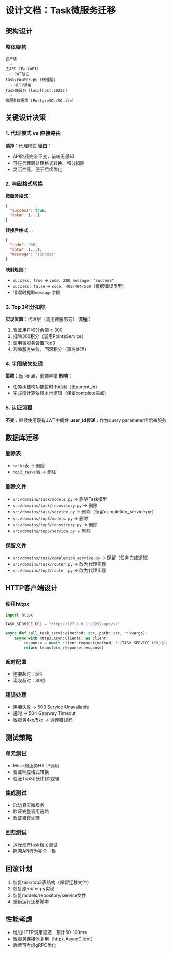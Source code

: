 # 设计文档：Task微服务迁移

## 架构设计

### 整体架构
```
客户端
  ↓
主API (FastAPI)
  ↓ JWT验证
task/router.py (代理层)
  ↓ HTTP调用
Task微服务 (localhost:20252)
  ↓
微服务数据库 (PostgreSQL/SQLite)
```

## 关键设计决策

### 1. 代理模式 vs 直接路由
**选择**：代理模式
**理由**：
- API路径完全不变，前端无感知
- 可在代理层处理格式转换、积分扣除
- 灵活性高，便于后续优化

### 2. 响应格式转换
**微服务格式**：
```json
{
  "success": true,
  "data": {...}
}
```

**转换后格式**：
```json
{
  "code": 200,
  "data": {...},
  "message": "success"
}
```

**映射规则**：
- `success: true` → `code: 200`, `message: "success"`
- `success: false` → `code: 400/404/500`（根据错误类型）
- 错误时提取`message`字段

### 3. Top3积分扣除
**实现位置**：代理层（调用微服务前）
**流程**：
1. 验证用户积分余额 ≥ 300
2. 扣除300积分（调用PointsService）
3. 调用微服务设置Top3
4. 若微服务失败，回滚积分（事务处理）

### 4. 字段缺失处理
**策略**：返回null，前端容错
**影响**：
- 任务树结构功能暂时不可用（无parent_id）
- 完成度计算依赖本地逻辑（保留complete端点）

### 5. 认证流程
**不变**：继续使用现有JWT中间件
**user_id传递**：作为query parameter传给微服务

## 数据库迁移

### 删除表
- `tasks`表 → 删除
- `top3_tasks`表 → 删除

### 删除文件
- `src/domains/task/models.py` → 删除Task模型
- `src/domains/task/repository.py` → 删除
- `src/domains/task/service.py` → 删除（保留completion_service.py）
- `src/domains/top3/models.py` → 删除
- `src/domains/top3/repository.py` → 删除
- `src/domains/top3/service.py` → 删除

### 保留文件
- `src/domains/task/completion_service.py` → 保留（任务完成逻辑）
- `src/domains/task/router.py` → 改为代理实现
- `src/domains/top3/router.py` → 改为代理实现

## HTTP客户端设计

### 使用httpx
```python
import httpx

TASK_SERVICE_URL = "http://127.0.0.1:20252/api/v1"

async def call_task_service(method: str, path: str, **kwargs):
    async with httpx.AsyncClient() as client:
        response = await client.request(method, f"{TASK_SERVICE_URL}{path}", **kwargs)
        return transform_response(response)
```

### 超时配置
- 连接超时：5秒
- 读取超时：30秒

### 错误处理
- 连接失败 → 503 Service Unavailable
- 超时 → 504 Gateway Timeout
- 微服务4xx/5xx → 透传错误码

## 测试策略

### 单元测试
- Mock微服务HTTP调用
- 验证响应格式转换
- 验证Top3积分扣除逻辑

### 集成测试
- 启动真实微服务
- 验证完整调用链路
- 验证错误处理

### 回归测试
- 运行现有task相关测试
- 确保API行为完全一致

## 回滚计划
1. 恢复task/top3表结构（保留迁移文件）
2. 恢复原router.py实现
3. 恢复models/repository/service文件
4. 重新运行迁移脚本

## 性能考虑
- 增加HTTP调用延迟：预计50-100ms
- 微服务连接池复用（httpx.AsyncClient）
- 后续可考虑gRPC优化
